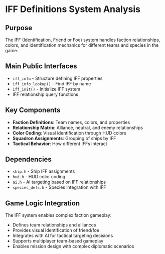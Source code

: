 # IFF Definitions System Analysis

## Purpose
The IFF (Identification, Friend or Foe) system handles faction relationships, colors, and identification mechanics for different teams and species in the game.

## Main Public Interfaces
- `iff_info` - Structure defining IFF properties
- `iff_info_lookup()` - Find IFF by name
- `iff_init()` - Initialize IFF system
- IFF relationship query functions

## Key Components
- **Faction Definitions**: Team names, colors, and properties
- **Relationship Matrix**: Alliance, neutral, and enemy relationships
- **Color Coding**: Visual identification through HUD colors
- **Squadron Assignments**: Grouping of ships by IFF
- **Tactical Behavior**: How different IFFs interact

## Dependencies
- `ship.h` - Ship IFF assignments
- `hud.h` - HUD color coding
- `ai.h` - AI targeting based on IFF relationships
- `species_defs.h` - Species integration with IFF

## Game Logic Integration
The IFF system enables complex faction gameplay:
- Defines team relationships and alliances
- Provides visual identification of friend/foe
- Integrates with AI for tactical targeting decisions
- Supports multiplayer team-based gameplay
- Enables mission design with complex diplomatic scenarios